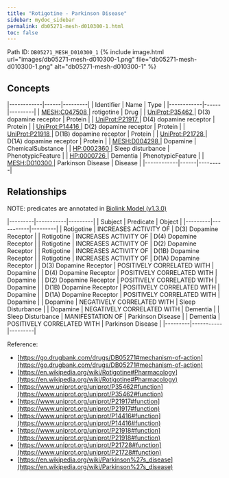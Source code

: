 ```yaml
---
title: "Rotigotine - Parkinson Disease"
sidebar: mydoc_sidebar
permalink: db05271-mesh-d010300-1.html
toc: false 
---
```



Path ID: `DB05271_MESH_D010300_1`
{% include image.html url="images/db05271-mesh-d010300-1.png" file="db05271-mesh-d010300-1.png" alt="db05271-mesh-d010300-1" %}

## Concepts

|------------|------|---------|
| Identifier | Name | Type    |
|------------|------|---------|
| <a href="https://identifiers.org/MESH:C047508">MESH:C047508 </a> | rotigotine | Drug |
| <a href="https://identifiers.org/UniProt:P35462">UniProt:P35462 </a> | D(3) dopamine receptor | Protein |
| <a href="https://identifiers.org/UniProt:P21917">UniProt:P21917 </a> | D(4) dopamine receptor | Protein |
| <a href="https://identifiers.org/UniProt:P14416">UniProt:P14416 </a> | D(2) dopamine receptor | Protein |
| <a href="https://identifiers.org/UniProt:P21918">UniProt:P21918 </a> | D(1B) dopamine receptor | Protein |
| <a href="https://identifiers.org/UniProt:P21728">UniProt:P21728 </a> | D(1A) dopamine receptor | Protein |
| <a href="https://identifiers.org/MESH:D004298">MESH:D004298 </a> | Dopamine | ChemicalSubstance |
| <a href="https://identifiers.org/HP:0002360">HP:0002360 </a> | Sleep disturbance | PhenotypicFeature |
| <a href="https://identifiers.org/HP:0000726">HP:0000726 </a> | Dementia | PhenotypicFeature |
| <a href="https://identifiers.org/MESH:D010300">MESH:D010300 </a> | Parkinson Disease | Disease |
|------------|------|---------|

## Relationships


NOTE: predicates are annotated in <a href="https://github.com/biolink/biolink-model/releases/tag/v1.3.0">Biolink Model (v1.3.0)</a>

|---------|-----------|---------|
| Subject | Predicate | Object  |
|---------|-----------|---------|
| Rotigotine | INCREASES ACTIVITY OF | D(3) Dopamine Receptor |
| Rotigotine | INCREASES ACTIVITY OF | D(4) Dopamine Receptor |
| Rotigotine | INCREASES ACTIVITY OF | D(2) Dopamine Receptor |
| Rotigotine | INCREASES ACTIVITY OF | D(1B) Dopamine Receptor |
| Rotigotine | INCREASES ACTIVITY OF | D(1A) Dopamine Receptor |
| D(3) Dopamine Receptor | POSITIVELY CORRELATED WITH | Dopamine |
| D(4) Dopamine Receptor | POSITIVELY CORRELATED WITH | Dopamine |
| D(2) Dopamine Receptor | POSITIVELY CORRELATED WITH | Dopamine |
| D(1B) Dopamine Receptor | POSITIVELY CORRELATED WITH | Dopamine |
| D(1A) Dopamine Receptor | POSITIVELY CORRELATED WITH | Dopamine |
| Dopamine | NEGATIVELY CORRELATED WITH | Sleep Disturbance |
| Dopamine | NEGATIVELY CORRELATED WITH | Dementia |
| Sleep Disturbance | MANIFESTATION OF | Parkinson Disease |
| Dementia | POSITIVELY CORRELATED WITH | Parkinson Disease |
|---------|-----------|---------|

Reference: 
  - [https://go.drugbank.com/drugs/DB05271#mechanism-of-action](https://go.drugbank.com/drugs/DB05271#mechanism-of-action)
  - [https://en.wikipedia.org/wiki/Rotigotine#Pharmacology](https://en.wikipedia.org/wiki/Rotigotine#Pharmacology)
  - [https://www.uniprot.org/uniprot/P35462#function](https://www.uniprot.org/uniprot/P35462#function)
  - [https://www.uniprot.org/uniprot/P21917#function](https://www.uniprot.org/uniprot/P21917#function)
  - [https://www.uniprot.org/uniprot/P14416#function](https://www.uniprot.org/uniprot/P14416#function)
  - [https://www.uniprot.org/uniprot/P21918#function](https://www.uniprot.org/uniprot/P21918#function)
  - [https://www.uniprot.org/uniprot/P21728#function](https://www.uniprot.org/uniprot/P21728#function)
  - [https://en.wikipedia.org/wiki/Parkinson%27s_disease](https://en.wikipedia.org/wiki/Parkinson%27s_disease)
